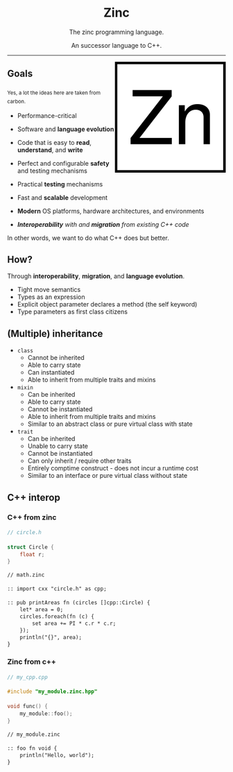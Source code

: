 <div align="center">

# Zinc

The zinc programming language.

An successor language to C++.
</div>

---

<img src="./Zinc.svg" align="right" width="256"
     alt="Quicksort code in Carbon. Follow the link to read more.">
</a>

## Goals

<sub>Yes, a lot the ideas here are taken from carbon.<sub/>

- Performance-critical
- Software and **language evolution**
- Code that is easy to **read**, **understand**, and **write**
- Perfect and configurable **safety** and testing mechanisms
- Practical **testing** mechanisms
- Fast and **scalable** development
- **Modern** OS platforms, hardware architectures, and environments

- _**Interoperability** with and **migration** from existing C++ code_

In other words, we want to do what C++ does but better.

## How?

Through **interoperability**, **migration**, and **language evolution**.

- Tight move semantics
- Types as an expression
- Explicit object parameter declares a method (the self keyword)
- Type parameters as first class citizens

## (Multiple) inheritance

- `class`
  - Cannot be inherited
  - Able to carry state
  - Can instantiated
  - Able to inherit from multiple traits and mixins
- `mixin`
  - Can be inherited
  - Able to carry state
  - Cannot be instantiated
  - Able to inherit from multiple traits and mixins
  - Similar to an abstract class or pure virtual class with state
- `trait`
  - Can be inherited
  - Unable to carry state
  - Cannot be instantiated
  - Can only inherit / require other traits
  - Entirely comptime construct - does not incur a runtime cost
  - Similar to an interface or pure virtual class without state

## C++ interop

### C++ from zinc

```c++
// circle.h

struct Circle {
    float r;
}
```

```zinc
// math.zinc

:: import cxx "circle.h" as cpp;

:: pub printAreas fn (circles []cpp::Circle) {
    let* area = 0;
    circles.foreach(fn (c) {
        set area += PI * c.r * c.r;
    });
    println("{}", area);
}
```

### Zinc from c++

```c++
// my_cpp.cpp

#include "my_module.zinc.hpp"

void func() {
    my_module::foo();
}
```

```zinc
// my_module.zinc

:: foo fn void {
    println("Hello, world");
}
```
